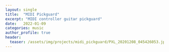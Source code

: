 ```yaml
---
layout: single
title:  "MIDI Pickguard"
excerpt: "MIDI controller guitar pickguard"
date:   2022-01-09
categories: music
author_profile: true
header:
  teaser: /assets/img/projects/midi_pickguard/PXL_20201208_045426053.jpg
---
```

